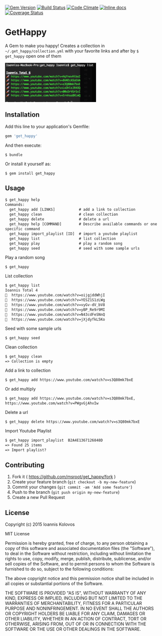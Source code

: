 [![Gem Version](https://badge.fury.io/rb/get_happy.png)](http://badge.fury.io/rb/get_happy)
[![Build Status](https://travis-ci.org/msroot/get_happy.svg?branch=master)](https://travis-ci.org/msroot/get_happy) 
[![Code Climate](https://codeclimate.com/github/msroot/get_happy/badges/gpa.svg)](https://codeclimate.com/github/msroot/get_happy)
[![Inline docs](http://inch-ci.org/github/msroot/get_happy.svg?branch=master)](http://inch-ci.org/github/msroot/get_happy)
[![Coverage Status](https://coveralls.io/repos/msroot/get_happy/badge.svg?branch=master)](https://coveralls.io/r/msroot/get_happy?branch=master)

# GetHappy

A Gem to make you happy!
Creates a collection in `~/.get_happy/collection.yml` with your favorite links and after by `$ get_happy` open one of them

<img src="https://raw.githubusercontent.com/msroot/get_happy/master/spec/screen_shot.png" align="center" height="129" width="300" style="text-align:center">

## Installation

Add this line to your application's Gemfile:

```ruby
gem 'get_happy'
```

And then execute:

    $ bundle

Or install it yourself as:

    $ gem install get_happy

## Usage

    $ get_happy help
	Commands:
	  get_happy add [LINKS]           # add a link to collection
	  get_happy clean                 # clean collection
	  get_happy delete                # delete a url
	  get_happy help [COMMAND]        # Describe available commands or one specific command
	  get_happy import_playlist [ID]  # import a youtube playlist
	  get_happy list                  # list collection
	  get_happy play                  # play a random song
	  get_happy seed                  # seed with some sample urls

Play a random song

    $ get_happy

List collection

    $ get_happy list
	Ioannis Total 4 
	🚀  https://www.youtube.com/watch?v=oijgjddWhjI
	🚀  https://www.youtube.com/watch?v=YESZ1S1zLWg
	🚀  https://www.youtube.com/watch?v=vyGv-dV_bV8
	🚀  https://www.youtube.com/watch?v=yBP_Re9r9MI
	🚀  https://www.youtube.com/watch?v=N43cdFeSNnQ
	🚀  https://www.youtube.com/watch?v=jXjdyfkL5Ko

Seed with some sample urls

    $ get_happy seed


Clean collection

    $ get_happy clean
	=> Collection is empty

Add a link to collection

    $ get_happy add https://www.youtube.com/watch?v=s3Q80mk7bxE

Or add multiply

	
    $ get_happy add https://www.youtube.com/watch?v=s3Q80mk7bxE, https://www.youtube.com/watch?v=PWgvGjAhvIw

Delete a url

	
    $ get_happy delete https://www.youtube.com/watch?v=s3Q80mk7bxE

Import Youtube Playlist
	
    $ get_happy import_playlist  B2A4E1367126848D
	=> Found 25 items
	=> Import playlist?


## Contributing

1. Fork it ( https://github.com/msroot/get_happy/fork )
2. Create your feature branch (`git checkout -b my-new-feature`)
3. Commit your changes (`git commit -am 'Add some feature'`)
4. Push to the branch (`git push origin my-new-feature`)
5. Create a new Pull Request




## License

Copyright (c) 2015 Ioannis Kolovos

MIT License

Permission is hereby granted, free of charge, to any person obtaining
a copy of this software and associated documentation files (the
"Software"), to deal in the Software without restriction, including
without limitation the rights to use, copy, modify, merge, publish,
distribute, sublicense, and/or sell copies of the Software, and to
permit persons to whom the Software is furnished to do so, subject to
the following conditions:

The above copyright notice and this permission notice shall be
included in all copies or substantial portions of the Software.

THE SOFTWARE IS PROVIDED "AS IS", WITHOUT WARRANTY OF ANY KIND,
EXPRESS OR IMPLIED, INCLUDING BUT NOT LIMITED TO THE WARRANTIES OF
MERCHANTABILITY, FITNESS FOR A PARTICULAR PURPOSE AND
NONINFRINGEMENT. IN NO EVENT SHALL THE AUTHORS OR COPYRIGHT HOLDERS BE
LIABLE FOR ANY CLAIM, DAMAGES OR OTHER LIABILITY, WHETHER IN AN ACTION
OF CONTRACT, TORT OR OTHERWISE, ARISING FROM, OUT OF OR IN CONNECTION
WITH THE SOFTWARE OR THE USE OR OTHER DEALINGS IN THE SOFTWARE.
